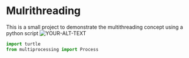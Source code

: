 # Mulrithreading
This is a small project to demonstrate the multithreading concept using a python script
<picture>
 <source media="(prefers-color-scheme: dark)" srcset="YOUR-DARKMODE-IMAGE">
 <source media="(prefers-color-scheme: light)" srcset="YOUR-LIGHTMODE-IMAGE">
 <img alt="YOUR-ALT-TEXT" src="YOUR-DEFAULT-IMAGE">
</picture>


```python
import turtle
from multiprocessing import Process
```
